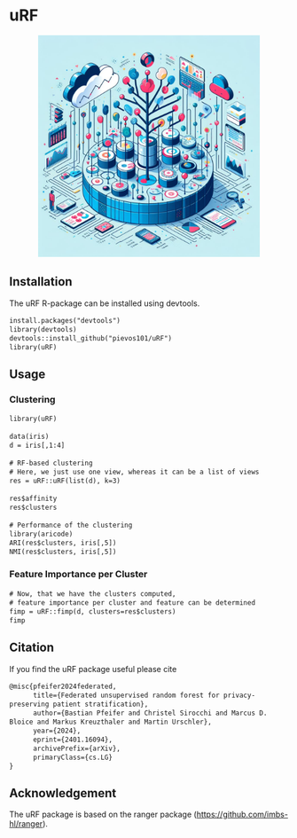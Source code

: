 # uRF
<p align="center">
<img src="https://github.com/pievos101/uRF/blob/main/uRF.jpg" width="400">
</p>


## Installation
The uRF R-package can be installed using devtools.

```{r}
install.packages("devtools")
library(devtools)
devtools::install_github("pievos101/uRF")
library(uRF)

```

## Usage

### Clustering

```{r}
library(uRF)

data(iris)
d = iris[,1:4]

# RF-based clustering
# Here, we just use one view, whereas it can be a list of views
res = uRF::uRF(list(d), k=3)

res$affinity
res$clusters

# Performance of the clustering
library(aricode)
ARI(res$clusters, iris[,5])
NMI(res$clusters, iris[,5])
```

### Feature Importance per Cluster

```{r}
# Now, that we have the clusters computed, 
# feature importance per cluster and feature can be determined
fimp = uRF::fimp(d, clusters=res$clusters)
fimp

```


## Citation
If you find the uRF package useful please cite

```
@misc{pfeifer2024federated,
      title={Federated unsupervised random forest for privacy-preserving patient stratification}, 
      author={Bastian Pfeifer and Christel Sirocchi and Marcus D. Bloice and Markus Kreuzthaler and Martin Urschler},
      year={2024},
      eprint={2401.16094},
      archivePrefix={arXiv},
      primaryClass={cs.LG}
}
```

## Acknowledgement 
The uRF package is based on the ranger package (https://github.com/imbs-hl/ranger).

